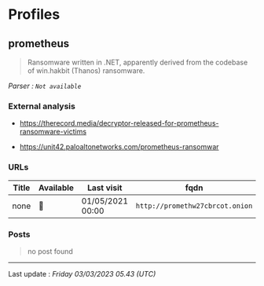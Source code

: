 # Profiles

## **prometheus**

> Ransomware written in .NET, apparently derived from the codebase of win.hakbit (Thanos) ransomware.

_Parser : `Not available`_

### External analysis
- https://therecord.media/decryptor-released-for-prometheus-ransomware-victims

- https://unit42.paloaltonetworks.com/prometheus-ransomwar

### URLs
| Title | Available | Last visit | fqdn | Screenshot 
|---|---|---|---|---|
| none | 🔴 | 01/05/2021 00:00 | `http://promethw27cbrcot.onion` | ❌ | 

### Posts

> no post found


 --- 


Last update : _Friday 03/03/2023 05.43 (UTC)_
